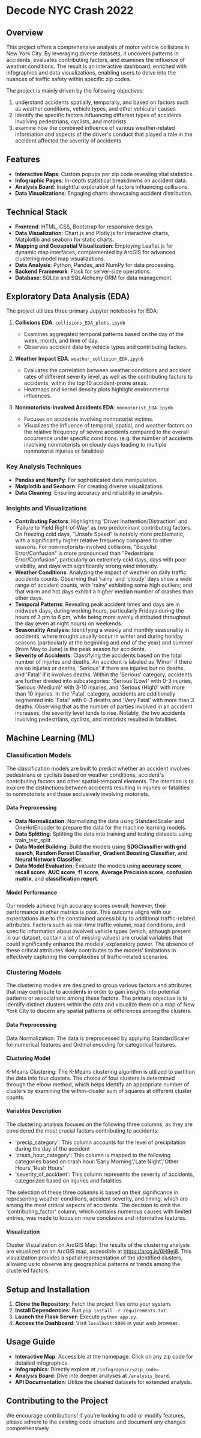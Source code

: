 # Decode NYC Crash 2022 

## Overview
This project offers a comprehensive analysis of motor vehicle collisions in New York City. By leveraging diverse datasets, it uncovers patterns in accidents, evaluates contributing factors, and examines the influence of weather conditions. The result is an interactive dashboard, enriched with infographics and data visualizations, enabling users to delve into the nuances of traffic safety within specific zip codes.

The project is mainly driven by the following objectives:
1. understand accidents spatially, temporally, and based on factors such as weather conditions, vehicle types, and other vehicular causes
2. identify the specific factors influencing different types of accidents involving pedestrians, cyclists, and motorists
3. examine how the combined influence of various weather-related information and aspects of the driver's conduct that played a role in the accident affected the severity of accidents



## Features
- **Interactive Maps**: Custom popups per zip code revealing vital statistics.
- **Infographic Pages**: In-depth statistical breakdowns on accident data.
- **Analysis Board**: Insightful exploration of factors influencing collisions.
- **Data Visualizations**: Engaging charts showcasing accident distribution.

## Technical Stack
- **Frontend**: HTML, CSS, Bootstrap for responsive design.
- **Data Visualization**: Chart.js and Plotly.js for interactive charts, Matplotlib and seaborn for static charts.  
- **Mapping and Geospatial Visualization**: Employing Leaflet.js for dynamic map interfaces, complemented by ArcGIS for advanced clustering model map visualizations.
- **Data Analysis**: Python, Pandas, and NumPy for data processing.
- **Backend Framework**: Flask for server-side operations.
- **Database**: SQLite and SQLAlchemy ORM for data management.

## Exploratory Data Analysis (EDA)
The project utilizes three primary Jupyter notebooks for EDA:

1. **Collisions EDA**: `collisions_EDA_plots.ipynb`
   - Examines aggregated temporal patterns based on the day of the week, month, and time of day. 
   - Observes accident data by vehicle types and contributing factors.
   

2. **Weather Impact EDA**: `weather_collision_EDA.ipynb`
   - Evaluates the correlation between weather conditions and accident rates of different severity level, as well as the contributing factors to accidents, within the top 10 accident-prone areas.
   - Heatmaps and kernel density plots highlight environmental influences.

3. **Nonmotorists-Involved Accidents EDA**: `nonmotorist_EDA.ipynb`
   - Focuses on accidents involving nonmotorist victims.
   - Visualizes the influence of temporal, spatial, and weather factors on the relative frequency of severe accidents compared to the overall occurrence under specific conditions. (e.g. the number of accidents involving nonmotorists on cloudy days leading to multiple nonmotorist injuries or fatalities)


### Key Analysis Techniques
- **Pandas and NumPy**: For sophisticated data manipulation.
- **Matplotlib and Seaborn**: For creating diverse visualizations.
- **Data Cleaning**: Ensuring accuracy and reliability in analysis.

### Insights and Visualizations
- **Contributing Factors**: Highlighting 'Driver Inattention/Distraction' and 'Failure to Yield Right-of-Way' as two predominant contributing factors. On freezing cold days, "Unsafe Speed" is notably more problematic, with a significantly higher relative frequency compared to other seasons. For non-motorists-involved collisions, "Bicyclist Error/Confusion" is more pronounced than "Pedestrians Error/Confusion", particularly on extremely cold days, days with poor visibility, and days with significantly strong wind intensity.
- **Weather Conditions**: Analyzing the impact of weather on daily traffic accidents counts. Observing that 'rainy' and 'cloudy' days show a wide range of accident counts, with 'rainy' exhibiting some high outliers; and that warm and hot days exhibit a higher median number of crashes than other days.
- **Temporal Patterns**: Revealing peak accident times and days are in midweek days, during working hours, particularly Fridays during the hours of 3 pm to 6 pm, while being more evenly distributed throughout the day (even at night hours) on weekends.
- **Seasonality Analysis**: Identifying a weekly and monthly seasonality in accidents, where troughs usually occur in winter and during holiday seasons (particularly at the beginning and end of the year) and summer (from May to June) is the peak season for accidents. 
- **Severity of Accidents**: Classifying the accidents based on the total number of injuries and deaths. An accident is labeled as 'Minor' if there are no injuries or deaths, 'Serious' if there are injuries but no deaths, and 'Fatal' if it involves deaths. Within the 'Serious' category, accidents are further divided into subcategories: 'Serious (Low)' with 0-3 injuries, 'Serious (Medium)' with 3-10 injuries, and 'Serious (High)' with more than 10 injuries. In the 'Fatal' category, accidents are additionally segmented into 'Fatal' with 0-3 deaths and 'Very Fatal' with more than 3 deaths. Observing that as the number of parties involved in an accident increases, the severity level tends to rise. Notably, the two accidents involving pedestrians, cyclists, and motorists resulted in fatalities.

## Machine Learning (ML) 

### Classification Models
The classification models are built to predict whether an accident involves pedestrians or cyclists based on weather conditions, accident's contributing factors and other spatial-temporal elements. The intention is to explore the distinctions between accidents resulting in injuries or fatalities to nonmotorists and those exclusively involving motorists.

#### Data Preprocessing
- **Data Normalization**: Normalizing the data using StandardScaler and OneHotEncoder to prepare the data for the machine learning models.
- **Data Splitting**: Splitting the data into training and testing datasets using train_test_split.
- **Data Model Building**: Build the models using **SDGClassifier with grid search**, **Random Forest Classifier**, **Gradient Boosting Classifier**, and **Neural Network Classifier**. 
- **Data Model Evaluation**: Evaluate the models using **accuracy score**, **recall score**, **AUC score**, **f1 score**, **Average Precision score**, **confusion matrix**, and **classification report**.

#### Model Performance
Our models achieve high accuracy scores overall; however, their performance in other metrics is poor. This outcome aligns with our expectations due to the constrained accessibility to additional traffic-related attributes. Factors such as real-time traffic volume, road conditions, and specific information about involved vehicle types (which, although present in our dataset, contain a lot of missing values) are crucial variables that could significantly enhance the models' explanatory power. The absence of these critical attributes likely contributes to the models' limitations in effectively capturing the complexities of traffic-related scenarios.


### Clustering Models
The clustering models are designed to group various factors and attributes that may contribute to accidents in order to gain insights into potential patterns or associations among these factors. The primary objective is to identify distinct clusters within the data and visualize them on a map of New York City to discern any spatial patterns or differences among the clusters.

#### Data Preprocessing
Data Normalization: The data is preprocessed by applying StandardScaler for numerical features and Ordinal encoding for categorical features.

#### Clustering Model
K-Means Clustering: The K-Means clustering algorithm is utilized to partition the data into four clusters. The choice of four clusters is determined through the elbow method, which helps identify an appropriate number of clusters by examining the within-cluster sum of squares at different cluster counts.

#### Variables Description
The clustering analysis focuses on the following three columns, as they are considered the most crucial factors contributing to accidents:

- 'precip_category': This column accounts for the level of precipitation during the day of the accident
- 'crash_hour_category': This column is mapped to the following categories based on crash hour:'Early Morning','Late Night','Other Hours','Rush Hours'
- 'severity_of_accident': This column represents the severity of accidents, categorized based on injuries and fatalities

The selection of these three columns is based on their significance in representing weather conditions, accident severity, and timing, which are among the most critical aspects of accidents. The decision to omit the 'contributing_factor' column, which contains numerous causes with limited entries, was made to focus on more conclusive and informative features.

#### Visualization
Cluster Visualization on ArcGIS Map: The results of the clustering analysis are visualized on an ArcGIS map, accessible at https://arcg.is/0H9ej8. This visualization provides a spatial representation of the identified clusters, allowing us to observe any geographical patterns or trends among the clustered factors.

## Setup and Installation
1. **Clone the Repository**: Fetch the project files onto your system.
2. **Install Dependencies**: Run `pip install -r requirements.txt`.
3. **Launch the Flask Server**: Execute `python app.py`.
4. **Access the Dashboard**: Visit `localhost:5000` in your web browser.

## Usage Guide
- **Interactive Map**: Accessible at the homepage. Click on any zip code for detailed infographics.
- **Infographics**: Directly explore at `/infographic/<zip_code>`.
- **Analysis Board**: Dive into deeper analyses at `/analysis_board`.
- **API Documentation**: Utilize the cleaned datasets for extended analysis.

## Contributing to the Project
We encourage contributions! If you're looking to add or modify features, please adhere to the existing code structure and document any changes comprehensively.
